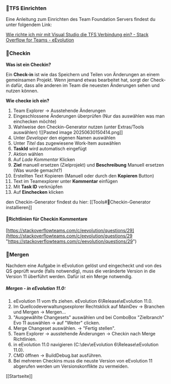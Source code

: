

### 🔹TFS Einrichten

Eine Anleitung zum Einrichten des Team Foundation Servers findest du unter folgendem Link:

[Wie richte ich mir mit Visual Studio die TFS Verbindung ein? - Stack Overflow for Teams - eEvolution](https://stackoverflowteams.com/c/eevolution/questions/230)

### 🔹Checkin

**Was ist ein Checkin?**

Ein **Check-in** ist wie das Speichern und Teilen von Änderungen an einem gemeinsamen Projekt. Wenn jemand etwas bearbeitet hat, sorgt der Check-in dafür, dass alle anderen im Team die neuesten Änderungen sehen und nutzen können.

**Wie checke ich ein?**

1. Team Explorer -> Ausstehende Änderungen
2. Eingeschlossene Änderungen überprüfen (Nur das auswählen was man einchecken möchte)
3. Wahlweise den Checkin-Generator nutzen (unter Extras/Tools auswählen)
![[Pasted image 20250630150414.png]]
4. Unter *Developer* den eigenen Namen auswählen
5. Unter *Titel* das zugewiesene Work-Item auswählen 
6. **TaskId** wird automatisch eingefügt
7. Aktion wählen
8. Auf *Lade Kommentar* Klicken
9. **Ziel** manuell ersetzen (Zielprojekt) und **Beschreibung** Manuell ersetzen (Was wurde gemacht?)
10. Erstellten Text Kopieren (Manuell oder durch den **Kopieren** Button)
11. Text im Teamexplorer unter **Kommentar** einfügen
12. Mit **Task ID** verknüpfen
13. Auf **Einchecken** klicken

den Checkin-Generator findest du hier: [[Tools#🔹Checkin-Generator installieren]]

#### 🔹**Richtlinien für Checkin Kommentare**

[https://stackoverflowteams.com/c/eevolution/questions/29](https://stackoverflowteams.com/c/eevolution/questions/29 "https://stackoverflowteams.com/c/eevolution/questions/29")



### 🔹Mergen

Nachdem eine Aufgabe in eEvolution gelöst und eingecheckt und von des QS geprüft wurde (falls notwendig), muss die veränderte Version in die Version 11 überführt werden. Dafür ist ein Merge notwendig.

##### Mergen - in eEvolution 11.0:

1. eEvolution 11 vom tfs ziehen. eEvolution 6\Release\eEvolution 11.0.
2. Im Quellcodeverwaltungsexplorer Rechtsklick auf MainDev -> Branchen und Mergen -> Mergen...
3. "Ausgewählte Changesets" auswählen und bei ComboBox "Zielbranch" Evo 11 auswählen -> auf "Weiter" clicken.
4. Merge Changeset auswählen. -> "Fertig stellen".
5. Team Explorer -> ausstehende Änderungen -> Checkin nach Merge Richtlinien.
6. in eEvolution 11.0 navigieren (C:\dev\eEvolution 6\Release\eEvolution 11.0).
7. CMD öffnen -> BuildDebug.bat ausführen.
8. Bei mehreren Checkins muss die neuste Version von eEvolution 11 abgerufen werden um Versionskonflikte zu vermeiden.


[[Startseite]]
